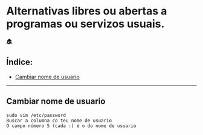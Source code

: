 # Alternativas libres ou abertas a programas ou servizos usuais.

[:house:](../README.md)

## Índice:
* [Cambiar nome de usuario](minitutos.md#Cambiar-nome-de-usuario)

------

## Cambiar nome de usuario
	sudo vim /etc/password
	Buscar a columna co teu nome de usuario
	O campo número 5 (cada :) é o do nome de usuario

